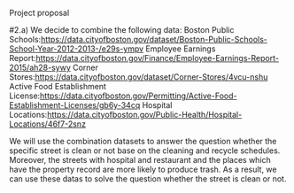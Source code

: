 Project proposal 

#2.a)
We decide to combine the following data:
  Boston Public Schools:<https://data.cityofboston.gov/dataset/Boston-Public-Schools-School-Year-2012-2013-/e29s-ympv>
  Employee Earnings Report:<https://data.cityofboston.gov/Finance/Employee-Earnings-Report-2015/ah28-sywy>
  Corner Stores:<https://data.cityofboston.gov/dataset/Corner-Stores/4vcu-nshu>
  Active Food Establishment License:<https://data.cityofboston.gov/Permitting/Active-Food-Establishment-Licenses/gb6y-34cq>
  Hospital Locations:<https://data.cityofboston.gov/Public-Health/Hospital-Locations/46f7-2snz>

We will use the combination datasets to answer the question whether the specific street is clean or not base on the cleaning and recycle schedules. Moreover, the streets with hospital and restaurant and the places which have the property record are more likely to produce trash. As a result, we can use these datas to solve the question whether the street is clean or not.


